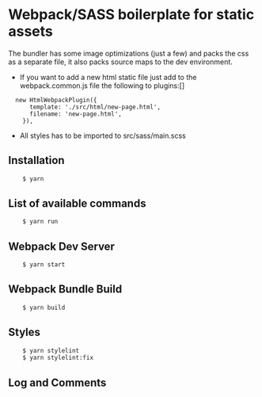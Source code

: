 # Webpack/SASS boilerplate for static assets

The bundler has some image optimizations (just a few) and packs the css as a separate file, it also packs source maps to the dev environment.

- If you want to add a new html static file just add to the webpack.common.js file the following to plugins:[]

```
  new HtmlWebpackPlugin({
      template: './src/html/new-page.html',
      filename: 'new-page.html',
    }),
```

- All styles has to be imported to src/sass/main.scss

## Installation

```sh
    $ yarn
```

## List of available commands

```sh
    $ yarn run
```

## Webpack Dev Server

```sh
    $ yarn start
```

## Webpack Bundle Build

```sh
    $ yarn build
```

## Styles

```sh
    $ yarn stylelint
    $ yarn stylelint:fix
```

## Log and Comments

